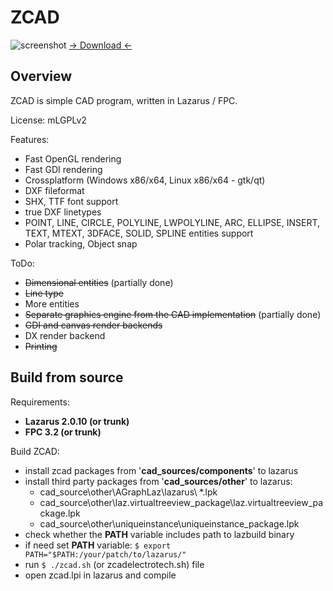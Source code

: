 # ZCAD
![screenshot](https://github.com/zamtmn/zcad/raw/master/docs/img/zcadet_qt.png)
[→ Download ←](https://github.com/zamtmn/zcad/releases)
## Overview
ZCAD is simple CAD program, written in Lazarus / FPC.

License: mLGPLv2

Features:
* Fast OpenGL rendering
* Fast GDI rendering
* Crossplatform (Windows x86/x64, Linux x86/x64 - gtk/qt)
* DXF fileformat
* SHX, TTF font support
* true DXF linetypes
* POINT, LINE, CIRCLE, POLYLINE,  LWPOLYLINE, ARC, ELLIPSE, INSERT, TEXT, MTEXT, 3DFACE, SOLID, SPLINE entities support
* Polar tracking, Object snap

ToDo:
* ~~Dimensional entities~~ (partially done)
* ~~Line type~~
* More entities
* ~~Separate graphics engine from the CAD implementation~~ (partially done)
* ~~GDI and canvas render backends~~
* DX render backend
* ~~Printing~~

## Build from source
Requirements:

* **Lazarus 2.0.10 (or trunk)**
* **FPC 3.2 (or trunk)**

Build ZCAD:

* install zcad packages from '**cad_sources/components**' to lazarus
* install third party packages from '**cad_sources/other**' to lazarus:
  * cad_source\other\AGraphLaz\lazarus\ *.lpk
  * cad_source\other\laz.virtualtreeview_package\laz.virtualtreeview_package.lpk
  * cad_source\other\uniqueinstance\uniqueinstance_package.lpk
* check whether the **PATH** variable includes path to lazbuild binary
* if need set **PATH** variable: `$ export PATH="$PATH:/your/patch/to/lazarus/"`
* run `$ ./zcad.sh` (or zcadelectrotech.sh) file
* open zcad.lpi in lazarus and compile
